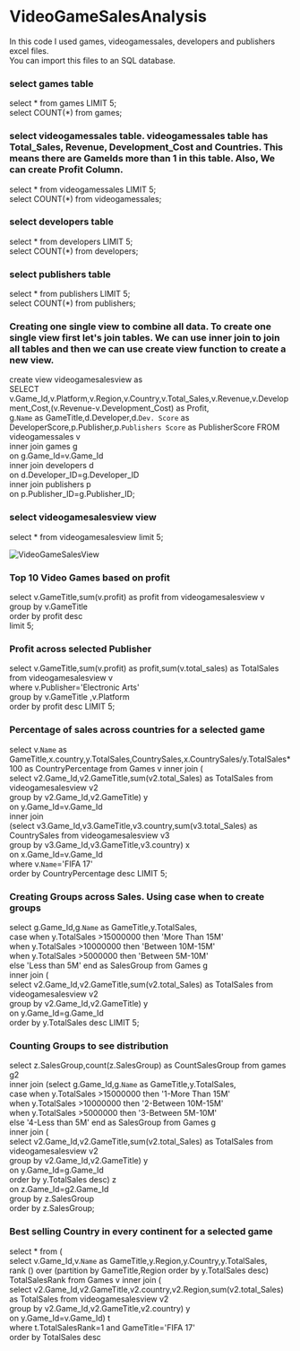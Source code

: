 # VideoGameSalesAnalysis

In this code I used games, videogamessales, developers and publishers excel files. <br> 
You can import this files to an SQL database. <br> 

### select games table <br> 

select * from games LIMIT 5; <br> 
select COUNT(*) from games; <br> 

### select videogamessales table. videogamessales table has Total_Sales, Revenue, Development_Cost and Countries. This means there are GameIds more than 1 in this table. Also, We can create Profit Column. <br> 

select * from videogamessales LIMIT 5; <br> 
select COUNT(*) from videogamessales; <br> 

### select developers table <br> 

select * from developers LIMIT 5; <br> 
select COUNT(*) from developers; <br> 

### select publishers table <br> 

select * from publishers LIMIT 5; <br> 
select COUNT(*) from publishers; <br> 

### Creating one single view to combine all data. To create one single view first let's join tables. We can use inner join to join all tables and then we can use create view function to create a new view. <br> 

create view videogamesalesview as  <br> 
SELECT v.Game_Id,v.Platform,v.Region,v.Country,v.Total_Sales,v.Revenue,v.Development_Cost,(v.Revenue-v.Development_Cost) as Profit, <br> 
g.`Name` as GameTitle,d.Developer,d.`Dev. Score` as DeveloperScore,p.Publisher,p.`Publishers Score` as PublisherScore FROM videogamessales v <br> 
inner join games g <br> 
on g.Game_Id=v.Game_Id <br> 
inner join developers d <br> 
on d.Developer_ID=g.Developer_ID <br> 
inner join publishers p <br> 
on p.Publisher_ID=g.Publisher_ID; <br> 

### select videogamesalesview view <br> 
select * from videogamesalesview limit 5; <br> 

![VideoGameSalesView](https://user-images.githubusercontent.com/114496063/208733834-44be431e-1c5b-495c-a232-546414ac1edd.png)

### Top 10 Video Games based on profit <br> 

select v.GameTitle,sum(v.profit) as profit from videogamesalesview v <br> 
group by v.GameTitle  <br> 
order by profit desc  <br> 
limit 5; <br> 

### Profit across selected Publisher  <br> 

select v.GameTitle,sum(v.profit) as profit,sum(v.total_sales) as TotalSales from videogamesalesview v <br> 
where v.Publisher='Electronic Arts' <br> 
group by v.GameTitle ,v.Platform <br> 
order by profit desc LIMIT 5; <br> 


### Percentage of sales across countries for a selected game  <br> 

select v.`Name` as GameTitle,x.country,y.TotalSales,CountrySales,x.CountrySales/y.TotalSales*100 as CountryPercentage from Games v inner join ( <br> 
select v2.Game_Id,v2.GameTitle,sum(v2.total_Sales) as TotalSales from videogamesalesview v2  <br> 
group by  v2.Game_Id,v2.GameTitle) y <br> 
on y.Game_Id=v.Game_Id <br> 
inner join <br> 
(select v3.Game_Id,v3.GameTitle,v3.country,sum(v3.total_Sales) as CountrySales from videogamesalesview v3 <br> 
group by  v3.Game_Id,v3.GameTitle,v3.country) x <br> 
on x.Game_Id=v.Game_Id <br> 
where v.`Name`='FIFA 17' <br> 
order by CountryPercentage desc LIMIT 5; <br> 

### Creating Groups across Sales. Using case when to create groups <br> 

select g.Game_Id,g.`Name` as GameTitle,y.TotalSales, <br> 
case when y.TotalSales >15000000 then 'More Than 15M' <br> 
when y.TotalSales >10000000 then 'Between 10M-15M' <br> 
when y.TotalSales >5000000 then 'Between 5M-10M' <br> 
else 'Less than 5M' end as SalesGroup from Games g <br> 
inner join ( <br> 
select v2.Game_Id,v2.GameTitle,sum(v2.total_Sales) as TotalSales from videogamesalesview v2  <br> 
group by  v2.Game_Id,v2.GameTitle) y <br> 
on y.Game_Id=g.Game_Id	 <br> 
order by y.TotalSales desc LIMIT 5; <br> 

### Counting Groups to see distribution <br> 
select z.SalesGroup,count(z.SalesGroup) as CountSalesGroup from games g2 <br> 
inner join (select g.Game_Id,g.`Name` as GameTitle,y.TotalSales, <br> 
case when y.TotalSales >15000000 then '1-More Than 15M' <br> 
when y.TotalSales >10000000 then '2-Between 10M-15M' <br> 
when y.TotalSales >5000000 then '3-Between 5M-10M' <br> 
else '4-Less than 5M' end as SalesGroup from Games g <br> 
inner join ( <br> 
select v2.Game_Id,v2.GameTitle,sum(v2.total_Sales) as TotalSales from videogamesalesview v2  <br> 
group by  v2.Game_Id,v2.GameTitle) y <br> 
on y.Game_Id=g.Game_Id	 <br> 
order by y.TotalSales desc) z <br> 
on z.Game_Id=g2.Game_Id <br> 
group by z.SalesGroup  <br> 
order by z.SalesGroup; <br> 


### Best selling Country in every continent for a selected game  <br> 

select * from (  <br> 
select v.Game_Id,v.`Name` as GameTitle,y.Region,y.Country,y.TotalSales, <br> 
rank () over (partition by GameTitle,Region order by y.TotalSales desc) TotalSalesRank from Games v inner join ( <br> 
select v2.Game_Id,v2.GameTitle,v2.country,v2.Region,sum(v2.total_Sales) as TotalSales from videogamesalesview v2  <br> 
group by  v2.Game_Id,v2.GameTitle,v2.country) y <br> 
on y.Game_Id=v.Game_Id) t <br> 
where t.TotalSalesRank=1 and GameTitle='FIFA 17' <br> 
order by TotalSales desc <br> 





